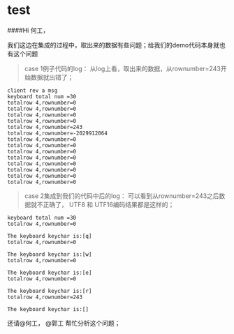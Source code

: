 # test

####Hi 何工，
  
  我们这边在集成的过程中，取出来的数据有些问题；给我们的demo代码本身就也有这个问题
> case 1例子代码的log：
> 从log上看，取出来的数据，从rownumber=243开始数据就出错了；

```ssh
client rev a msg
keyboard total num =30
totalrow 4,rownumber=0
totalrow 4,rownumber=0
totalrow 4,rownumber=0
totalrow 4,rownumber=0
totalrow 4,rownumber=243
totalrow 4,rownumber=-2029912064
totalrow 4,rownumber=0
totalrow 4,rownumber=0
totalrow 4,rownumber=0
totalrow 4,rownumber=0
totalrow 4,rownumber=0
totalrow 4,rownumber=0
totalrow 4,rownumber=0
totalrow 4,rownumber=0
```



> case 2集成到我们的代码中后的log： 可以看到从rownumber=243之后数据就不正确了， UTF8 和 UTF16编码结果都是这样的；

```
keyboard total num =30
totalrow 4,rownumber=0

The keyboard keychar is:[q]
totalrow 4,rownumber=0

The keyboard keychar is:[w]
totalrow 4,rownumber=0

The keyboard keychar is:[e]
totalrow 4,rownumber=0

The keyboard keychar is:[r]
totalrow 4,rownumber=243

The keyboard keychar is:[]
```

还请@何工， @郭工 帮忙分析这个问题；